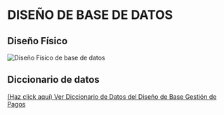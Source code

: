 # DISEÑO DE BASE DE DATOS

## Diseño Físico

![Diseño Físico de base de datos](/DBPAGOS/image/diseno_físico.png)

## Diccionario de datos
[(Haz click aquí) Ver Diccionario de Datos del Diseño de Base Gestión de Pagos](/DBPAGOS/resources/diccionario_gestion_pagos.pdf)